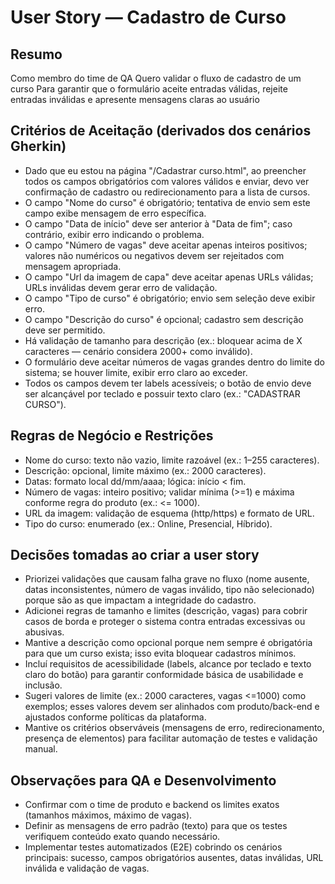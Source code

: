 # User Story — Cadastro de Curso

## Resumo
Como membro do time de QA
Quero validar o fluxo de cadastro de um curso
Para garantir que o formulário aceite entradas válidas, rejeite entradas inválidas e apresente mensagens claras ao usuário

## Critérios de Aceitação (derivados dos cenários Gherkin)
- Dado que eu estou na página "/Cadastrar curso.html", ao preencher todos os campos obrigatórios com valores válidos e enviar, devo ver confirmação de cadastro ou redirecionamento para a lista de cursos.
- O campo "Nome do curso" é obrigatório; tentativa de envio sem este campo exibe mensagem de erro específica.
- O campo "Data de início" deve ser anterior à "Data de fim"; caso contrário, exibir erro indicando o problema.
- O campo "Número de vagas" deve aceitar apenas inteiros positivos; valores não numéricos ou negativos devem ser rejeitados com mensagem apropriada.
- O campo "Url da imagem de capa" deve aceitar apenas URLs válidas; URLs inválidas devem gerar erro de validação.
- O campo "Tipo de curso" é obrigatório; envio sem seleção deve exibir erro.
- O campo "Descrição do curso" é opcional; cadastro sem descrição deve ser permitido.
- Há validação de tamanho para descrição (ex.: bloquear acima de X caracteres — cenário considera 2000+ como inválido).
- O formulário deve aceitar números de vagas grandes dentro do limite do sistema; se houver limite, exibir erro claro ao exceder.
- Todos os campos devem ter labels acessíveis; o botão de envio deve ser alcançável por teclado e possuir texto claro (ex.: "CADASTRAR CURSO").

## Regras de Negócio e Restrições
- Nome do curso: texto não vazio, limite razoável (ex.: 1–255 caracteres).
- Descrição: opcional, limite máximo (ex.: 2000 caracteres).
- Datas: formato local dd/mm/aaaa; lógica: início < fim.
- Número de vagas: inteiro positivo; validar mínima (>=1) e máxima conforme regra do produto (ex.: <= 1000).
- URL da imagem: validação de esquema (http/https) e formato de URL.
- Tipo do curso: enumerado (ex.: Online, Presencial, Híbrido).

## Decisões tomadas ao criar a user story

- Priorizei validações que causam falha grave no fluxo (nome ausente, datas inconsistentes, número de vagas inválido, tipo não selecionado) porque são as que impactam a integridade do cadastro.
- Adicionei regras de tamanho e limites (descrição, vagas) para cobrir casos de borda e proteger o sistema contra entradas excessivas ou abusivas.
- Mantive a descrição como opcional porque nem sempre é obrigatória para que um curso exista; isso evita bloquear cadastros mínimos.
- Incluí requisitos de acessibilidade (labels, alcance por teclado e texto claro do botão) para garantir conformidade básica de usabilidade e inclusão.
- Sugeri valores de limite (ex.: 2000 caracteres, vagas <=1000) como exemplos; esses valores devem ser alinhados com produto/back-end e ajustados conforme políticas da plataforma.
- Mantive os critérios observáveis (mensagens de erro, redirecionamento, presença de elementos) para facilitar automação de testes e validação manual.

## Observações para QA e Desenvolvimento
- Confirmar com o time de produto e backend os limites exatos (tamanhos máximos, máximo de vagas).
- Definir as mensagens de erro padrão (texto) para que os testes verifiquem conteúdo exato quando necessário.
- Implementar testes automatizados (E2E) cobrindo os cenários principais: sucesso, campos obrigatórios ausentes, datas inválidas, URL inválida e validação de vagas.


